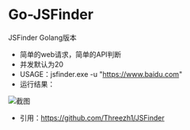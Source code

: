 # Go-JSFinder
JSFinder Golang版本
* 简单的web请求，简单的API判断
* 并发默认为20
* USAGE：jsfinder.exe -u "https://www.baidu.com"
* 运行结果：

![截图](https://github.com/msfisgood/JSFinderAAA/blob/main/image.png)

* 引用：https://github.com/Threezh1/JSFinder 
